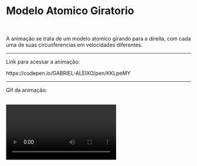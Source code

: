 # Modelo Atomico Giratorio
<br>
<p>A animação se trata de um modelo atomico girando para a direita, com cada uma de suas circunferencias em velocidades diferentes.</p>
<hr>
<p>Link para acessar a animação:</p>
https://codepen.io/GABRIEL-ALEIXO/pen/KKLpeMY
<hr>
<p>Gif da animação:</p>
<br>
<video src="./videolegal.mp4"></video>